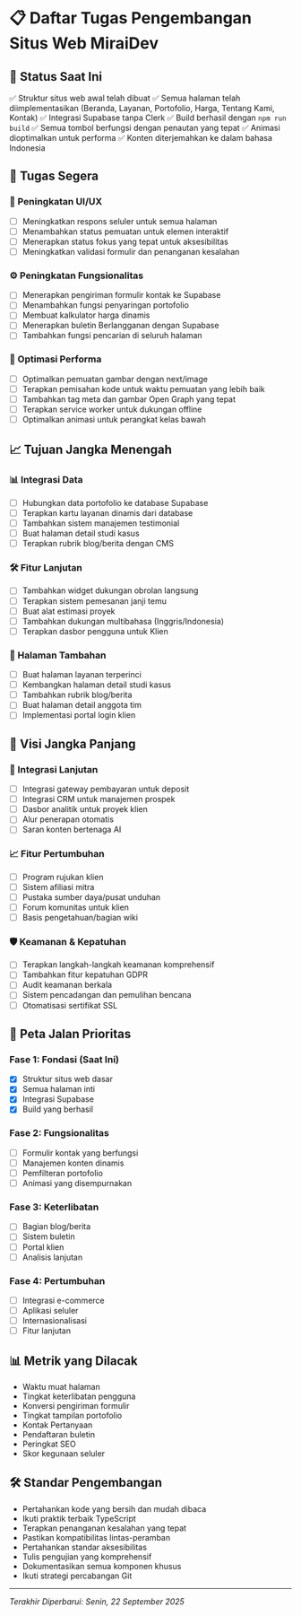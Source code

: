 # 📋 Daftar Tugas Pengembangan Situs Web MiraiDev

## 🏁 Status Saat Ini
✅ Struktur situs web awal telah dibuat
✅ Semua halaman telah diimplementasikan (Beranda, Layanan, Portofolio, Harga, Tentang Kami, Kontak)
✅ Integrasi Supabase tanpa Clerk
✅ Build berhasil dengan `npm run build`
✅ Semua tombol berfungsi dengan penautan yang tepat
✅ Animasi dioptimalkan untuk performa
✅ Konten diterjemahkan ke dalam bahasa Indonesia

## 🔧 Tugas Segera

### 🎨 Peningkatan UI/UX
- [ ] Meningkatkan respons seluler untuk semua halaman
- [ ] Menambahkan status pemuatan untuk elemen interaktif
- [ ] Menerapkan status fokus yang tepat untuk aksesibilitas
- [ ] Meningkatkan validasi formulir dan penanganan kesalahan

### ⚙️ Peningkatan Fungsionalitas
- [ ] Menerapkan pengiriman formulir kontak ke Supabase
- [ ] Menambahkan fungsi penyaringan portofolio
- [ ] Membuat kalkulator harga dinamis
- [ ] Menerapkan buletin Berlangganan dengan Supabase
- [ ] Tambahkan fungsi pencarian di seluruh halaman

### 🚀 Optimasi Performa
- [ ] Optimalkan pemuatan gambar dengan next/image
- [ ] Terapkan pemisahan kode untuk waktu pemuatan yang lebih baik
- [ ] Tambahkan tag meta dan gambar Open Graph yang tepat
- [ ] Terapkan service worker untuk dukungan offline
- [ ] Optimalkan animasi untuk perangkat kelas bawah

## 📈 Tujuan Jangka Menengah

### 📊 Integrasi Data
- [ ] Hubungkan data portofolio ke database Supabase
- [ ] Terapkan kartu layanan dinamis dari database
- [ ] Tambahkan sistem manajemen testimonial
- [ ] Buat halaman detail studi kasus
- [ ] Terapkan rubrik blog/berita dengan CMS

### 🛠 Fitur Lanjutan
- [ ] Tambahkan widget dukungan obrolan langsung
- [ ] Terapkan sistem pemesanan janji temu
- [ ] Buat alat estimasi proyek
- [ ] Tambahkan dukungan multibahasa (Inggris/Indonesia)
- [ ] Terapkan dasbor pengguna untuk Klien

### 📱 Halaman Tambahan
- [ ] Buat halaman layanan terperinci
- [ ] Kembangkan halaman detail studi kasus
- [ ] Tambahkan rubrik blog/berita
- [ ] Buat halaman detail anggota tim
- [ ] Implementasi portal login klien

## 🌟 Visi Jangka Panjang

### 🔄 Integrasi Lanjutan
- [ ] Integrasi gateway pembayaran untuk deposit
- [ ] Integrasi CRM untuk manajemen prospek
- [ ] Dasbor analitik untuk proyek klien
- [ ] Alur penerapan otomatis
- [ ] Saran konten bertenaga AI

### 📈 Fitur Pertumbuhan
- [ ] Program rujukan klien
- [ ] Sistem afiliasi mitra
- [ ] Pustaka sumber daya/pusat unduhan
- [ ] Forum komunitas untuk klien
- [ ] Basis pengetahuan/bagian wiki

### 🛡 Keamanan & Kepatuhan
- [ ] Terapkan langkah-langkah keamanan komprehensif
- [ ] Tambahkan fitur kepatuhan GDPR
- [ ] Audit keamanan berkala
- [ ] Sistem pencadangan dan pemulihan bencana
- [ ] Otomatisasi sertifikat SSL

## 🎯 Peta Jalan Prioritas

### Fase 1: Fondasi (Saat Ini)
- [x] Struktur situs web dasar
- [x] Semua halaman inti
- [x] Integrasi Supabase
- [x] Build yang berhasil

### Fase 2: Fungsionalitas
- [ ] Formulir kontak yang berfungsi
- [ ] Manajemen konten dinamis
- [ ] Pemfilteran portofolio
- [ ] Animasi yang disempurnakan

### Fase 3: Keterlibatan
- [ ] Bagian blog/berita
- [ ] Sistem buletin
- [ ] Portal klien
- [ ] Analisis lanjutan

### Fase 4: Pertumbuhan
- [ ] Integrasi e-commerce
- [ ] Aplikasi seluler
- [ ] Internasionalisasi
- [ ] Fitur lanjutan

## 📊 Metrik yang Dilacak

- Waktu muat halaman
- Tingkat keterlibatan pengguna
- Konversi pengiriman formulir
- Tingkat tampilan portofolio
- Kontak Pertanyaan
- Pendaftaran buletin
- Peringkat SEO
- Skor kegunaan seluler

## 🛠 Standar Pengembangan

- Pertahankan kode yang bersih dan mudah dibaca
- Ikuti praktik terbaik TypeScript
- Terapkan penanganan kesalahan yang tepat
- Pastikan kompatibilitas lintas-peramban
- Pertahankan standar aksesibilitas
- Tulis pengujian yang komprehensif
- Dokumentasikan semua komponen khusus
- Ikuti strategi percabangan Git

---
*Terakhir Diperbarui: Senin, 22 September 2025*